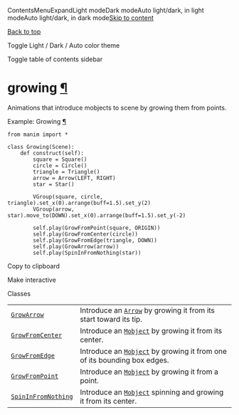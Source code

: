 ContentsMenuExpandLight modeDark modeAuto light/dark, in light modeAuto light/dark, in dark mode[Skip to content](https://docs.manim.community/en/stable/reference/manim.animation.growing.html#furo-main-content)

[Back to top](https://docs.manim.community/en/stable/reference/manim.animation.growing.html#)

Toggle Light / Dark / Auto color theme

Toggle table of contents sidebar

# growing [¶](https://docs.manim.community/en/stable/reference/manim.animation.growing.html\#module-manim.animation.growing "Link to this heading")

Animations that introduce mobjects to scene by growing them from points.

Example: Growing [¶](https://docs.manim.community/en/stable/reference/manim.animation.growing.html#growing)

```
from manim import *

class Growing(Scene):
    def construct(self):
        square = Square()
        circle = Circle()
        triangle = Triangle()
        arrow = Arrow(LEFT, RIGHT)
        star = Star()

        VGroup(square, circle, triangle).set_x(0).arrange(buff=1.5).set_y(2)
        VGroup(arrow, star).move_to(DOWN).set_x(0).arrange(buff=1.5).set_y(-2)

        self.play(GrowFromPoint(square, ORIGIN))
        self.play(GrowFromCenter(circle))
        self.play(GrowFromEdge(triangle, DOWN))
        self.play(GrowArrow(arrow))
        self.play(SpinInFromNothing(star))

```

Copy to clipboard

Make interactive

Classes

|     |     |
| --- | --- |
| [`GrowArrow`](https://docs.manim.community/en/stable/reference/manim.animation.growing.GrowArrow.html#manim.animation.growing.GrowArrow "manim.animation.growing.GrowArrow") | Introduce an [`Arrow`](https://docs.manim.community/en/stable/reference/manim.mobject.geometry.line.Arrow.html#manim.mobject.geometry.line.Arrow "manim.mobject.geometry.line.Arrow") by growing it from its start toward its tip. |
| [`GrowFromCenter`](https://docs.manim.community/en/stable/reference/manim.animation.growing.GrowFromCenter.html#manim.animation.growing.GrowFromCenter "manim.animation.growing.GrowFromCenter") | Introduce an [`Mobject`](https://docs.manim.community/en/stable/reference/manim.mobject.mobject.Mobject.html#manim.mobject.mobject.Mobject "manim.mobject.mobject.Mobject") by growing it from its center. |
| [`GrowFromEdge`](https://docs.manim.community/en/stable/reference/manim.animation.growing.GrowFromEdge.html#manim.animation.growing.GrowFromEdge "manim.animation.growing.GrowFromEdge") | Introduce an [`Mobject`](https://docs.manim.community/en/stable/reference/manim.mobject.mobject.Mobject.html#manim.mobject.mobject.Mobject "manim.mobject.mobject.Mobject") by growing it from one of its bounding box edges. |
| [`GrowFromPoint`](https://docs.manim.community/en/stable/reference/manim.animation.growing.GrowFromPoint.html#manim.animation.growing.GrowFromPoint "manim.animation.growing.GrowFromPoint") | Introduce an [`Mobject`](https://docs.manim.community/en/stable/reference/manim.mobject.mobject.Mobject.html#manim.mobject.mobject.Mobject "manim.mobject.mobject.Mobject") by growing it from a point. |
| [`SpinInFromNothing`](https://docs.manim.community/en/stable/reference/manim.animation.growing.SpinInFromNothing.html#manim.animation.growing.SpinInFromNothing "manim.animation.growing.SpinInFromNothing") | Introduce an [`Mobject`](https://docs.manim.community/en/stable/reference/manim.mobject.mobject.Mobject.html#manim.mobject.mobject.Mobject "manim.mobject.mobject.Mobject") spinning and growing it from its center. |